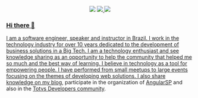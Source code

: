<p align="center">
  <a href="https://www.linkedin.com/in/alvarocamillont/"><img src="https://img.shields.io/badge/-alvarocamillont-blue?style=flat&logo=Linkedin&logoColor=white"></a>
  <a href="https://alvarocamillont.dev/"><img src="https://img.shields.io/badge/-@alvarocamillont-03a57a?style=flat&labelColor=03a57a&logo=Medium"</a>
  <a href="mailto:alvaro.camillont@gmail.com"><img src="https://img.shields.io/badge/-alvaro.camillont@gmail.com-c14438?style=flat&logo=Gmail&logoColor=white"</a>
</p>

### Hi there 👋

I am a software engineer, speaker and instructor in Brazil. I work in the technology industry for over 10 years dedicated to the development of business solutions in a Big Tech. I am a technology enthusiast and see knowledge sharing as an opportunity to help the community that helped me so much and the best way of learning. I believe in technology as a tool for empowering people. I have performed from small meetups to large events focusing on the themes of developing web solutions. I also share knowledge on my [blog](https://alvarocamillont.dev/), participate in the organization of [AngularSP](https://www.meetup.com/pt-BR/AngularJS-Sao-Paulo/) and also in the [Totvs Developers community](https://developers.totvs.com/).
